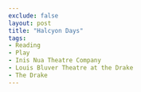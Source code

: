 ```yaml
---
exclude: false
layout: post
title: "Halcyon Days"
tags:
- Reading
- Play
- Inis Nua Theatre Company
- Louis Bluver Theatre at the Drake
- The Drake
---
```

